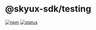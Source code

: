# @skyux-sdk/testing

[![npm](https://img.shields.io/npm/v/@skyux-sdk/testing.svg)](https://www.npmjs.com/package/@skyux-sdk/testing)
[![status](https://travis-ci.org/blackbaud/skyux-sdk-testing.svg?branch=master)](https://travis-ci.org/blackbaud/skyux-sdk-testing)
